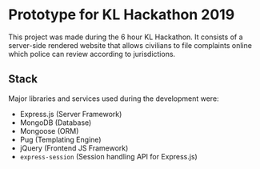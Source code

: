# Prototype for KL Hackathon 2019

This project was made during the 6 hour KL Hackathon. It consists of a server-side rendered website that allows civilians to file complaints online which police can review according to jurisdictions. 

## Stack

Major libraries and services used during the development were:

- Express.js (Server Framework)
- MongoDB (Database)
- Mongoose (ORM)
- Pug (Templating Engine)
- jQuery (Frontend JS Framework)
- `express-session` (Session handling API for Express.js)
